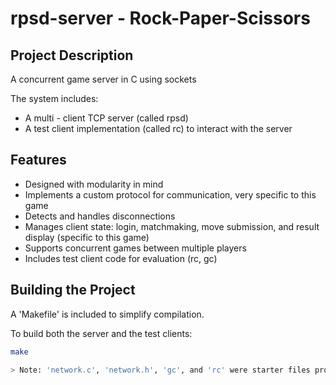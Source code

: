 # rpsd-server - Rock-Paper-Scissors
## Project Description
A concurrent game server in C using sockets

The system includes:
- A multi - client TCP server (called rpsd)
- A test client implementation (called rc) to interact with the server

## Features
- Designed with modularity in mind
- Implements a custom protocol for communication, very specific to this game
- Detects and handles disconnections
- Manages client state: login, matchmaking, move submission, and result display (specific to this game)
- Supports concurrent games between multiple players
- Includes test client code for evaluation (rc, gc)

## Building the Project

A 'Makefile' is included to simplify compilation.

To build both the server and the test clients:

```bash
make

> Note: 'network.c', 'network.h', 'gc', and 'rc' were starter files provided by the course staff. All other logic and modifications were implemented by me.
